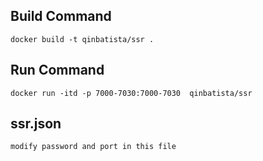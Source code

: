 ## Build Command

```
docker build -t qinbatista/ssr .
```

## Run Command
```
docker run -itd -p 7000-7030:7000-7030  qinbatista/ssr
```
## ssr.json
```
modify password and port in this file
```


